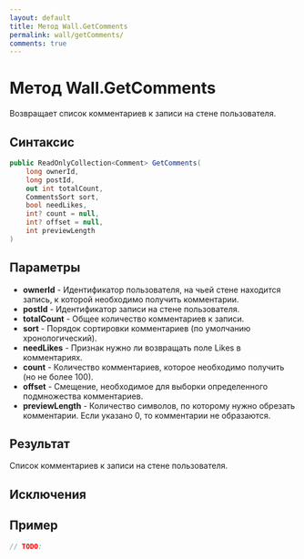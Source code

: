 ```yaml
---
layout: default
title: Метод Wall.GetComments
permalink: wall/getComments/
comments: true
---
```

# Метод Wall.GetComments
Возвращает список комментариев к записи на стене пользователя.

## Синтаксис
```csharp
public ReadOnlyCollection<Comment> GetComments(
	long ownerId, 
	long postId, 
	out int totalCount, 
	CommentsSort sort, 
	bool needLikes, 
	int? count = null, 
	int? offset = null, 
	int previewLength
)
```

## Параметры
+ **ownerId** - Идентификатор пользователя, на чьей стене находится запись, к которой необходимо получить комментарии.
+ **postId** - Идентификатор записи на стене пользователя.
+ **totalCount** - Общее количество комментариев к записи.
+ **sort** - Порядок сортировки комментариев (по умолчанию хронологический).
+ **needLikes** - Признак нужно ли возвращать поле Likes в комментариях.
+ **count** - Количество комментариев, которое необходимо получить (но не более 100).
+ **offset** - Смещение, необходимое для выборки определенного подмножества комментариев.
+ **previewLength** - Количество символов, по которому нужно обрезать комментарии. Если указано 0, то комментарии не образаются.

## Результат
Список комментариев к записи на стене пользователя.

## Исключения

## Пример
```csharp
// TODO:
```